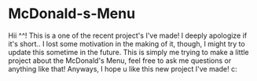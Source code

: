 # McDonald-s-Menu
Hii ^^! This is a one of the recent project's I've made! I deeply apologize if it's short.. I lost some motivation in the making of it, though, I might try to update this sometime in the future. This is simply me trying to make a little project about the McDonald's Menu, feel free to ask me questions or anything like that! Anyways, I hope u like this new project I've made! c:
